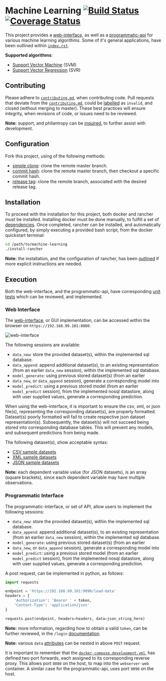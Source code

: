 # Machine Learning [![Build Status](https://travis-ci.org/jeff1evesque/machine-learning.svg?branch=master)](https://travis-ci.org/jeff1evesque/machine-learning) [![Coverage Status](https://coveralls.io/repos/github/jeff1evesque/machine-learning/badge.svg?branch=master)](https://coveralls.io/github/jeff1evesque/machine-learning?branch=master)

This project provides a [web-interface](https://github.com/jeff1evesque/machine-learning/blob/master/README.md#web-interface),
 as well as a [programmatic-api](https://github.com/jeff1evesque/machine-learning/blob/master/README.md#programmatic-interface)
 for various machine learning algorithms. Some of it's general applications, have
 been outlined within [`index.rst`](https://github.com/jeff1evesque/machine-learning/blob/master/doc/index.rst).

**Supported algorithms**:

- [Support Vector Machine](https://en.wikipedia.org/wiki/Support_vector_machine) (SVM)
- [Support Vector Regression](https://en.wikipedia.org/wiki/Support_vector_machine#Regression) (SVR)

## Contributing

Please adhere to [`contributing.md`](https://github.com/jeff1evesque/machine-learning/blob/master/contributing.md),
 when contributing code. Pull requests that deviate from the
 [`contributing.md`](https://github.com/jeff1evesque/machine-learning/blob/master/contributing.md),
 could be [labelled](https://github.com/jeff1evesque/machine-learning/labels)
 as `invalid`, and closed (without merging to master). These best practices
 will ensure integrity, when revisions of code, or issues need to be reviewed.

**Note:** support, and philantropy can be [inquired](https://github.com/jeff1evesque/machine-learning/blob/master/doc/contribution/support.rst),
 to further assist with development.

## Configuration

Fork this project, using of the following methods:

- [simple clone](https://github.com/jeff1evesque/machine-learning/blob/master/doc/configuration/setup_clone.rst#simple-clone):
 clone the remote master branch.
- [commit hash](https://github.com/jeff1evesque/machine-learning/blob/master/doc/configuration/setup_clone.rst#commit-hash):
 clone the remote master branch, then checkout a specific commit hash.
- [release tag](https://github.com/jeff1evesque/machine-learning/blob/master/doc/configuration/setup_clone.rst#release-tag):
 clone the remote branch, associated with the desired release tag.

## Installation

To proceed with the installation for this project, both docker and rancher must be
installed. Installing docker must be done manually, to fulfill a set of [dependencies](https://jeff1evesque.github.io/machine-learning.docs/latest/html/installation/dependencies.html).
Once completed, rancher can be installed, and automatically configured, by simply
executing a provided bash script, from the docker quickstart terminal:

```bash
cd /path/to/machine-learning
./install-rancher
```

**Note:** the installation, and the configuration of rancher, has been [outlined](https://jeff1evesque.github.io/machine-learning.docs/latest/html/installation/rancher.html)
if more explicit instructions are needed.

## Execution

Both the web-interface, and the programmatic-api, have corresponding
 [unit tests](https://github.com/jeff1evesque/machine-learning/blob/master/doc/test/pytest.rst)
 which can be reviewed, and implemented.

### Web Interface

The [web-interface](https://github.com/jeff1evesque/machine-learning/blob/master/interface/templates/index.html),
 or GUI implementation, can be accessed within the browser on `https://192.168.99.101:8080`:

![web-interface](https://user-images.githubusercontent.com/2907085/39499223-97b96fce-4d7a-11e8-96e2-c4e31f6b8e09.JPG 'web-interface')

The following sessions are available:

- `data_new`: store the provided dataset(s), within the implemented sql
 database.
- `data_append`: append additional dataset(s), to an existing representation
 (from an earlier `data_new` session), within the implemented sql database.
- `model_generate`: using previous stored dataset(s) (from an earlier
- `data_new`, or `data_append` session), generate a corresponding model into
- `model_predict`: using a previous stored model (from an earlier
 `model_predict` session), from the implemented nosql datastore, along with
 user supplied values, generate a corresponding prediction.

When using the web-interface, it is important to ensure the csv, xml, or json
 file(s), representing the corresponding dataset(s), are properly formatted.
 Dataset(s) poorly formatted will fail to create respective json dataset
 representation(s). Subsequently, the dataset(s) will not succeed being stored
 into corresponding database tables. This will prevent any models, and subsequent
 predictions from being made.

The following dataset(s), show acceptable syntax:

- [CSV sample datasets](https://github.com/jeff1evesque/machine-learning/tree/master/interface/static/data/csv/)
- [XML sample datasets](https://github.com/jeff1evesque/machine-learning/tree/master/interface/static/data/xml/)
- [JSON sample datasets](https://github.com/jeff1evesque/machine-learning/tree/master/interface/static/data/json/web_interface)

**Note:** each dependent variable value (for JSON datasets), is an array
 (square brackets), since each dependent variable may have multiple
 observations.

### Programmatic Interface

The programmatic-interface, or set of API, allow users to implement the
 following sessions:

- `data_new`: store the provided dataset(s), within the implemented sql
 database.
- `data_append`: append additional dataset(s), to an existing representation
 (from an earlier `data_new` session), within the implemented sql database.
- `model_generate`: using previous stored dataset(s) (from an earlier
- `data_new`, or `data_append` session), generate a corresponding model into
- `model_predict`: using a previous stored model (from an earlier
 `model_predict` session), from the implemented nosql datastore, along with
 user supplied values, generate a corresponding prediction.

A post request, can be implemented in python, as follows:

```python
import requests

endpoint = 'https://192.168.99.101:9090/load-data'
headers = {
    'Authorization': 'Bearer ' + token,
    'Content-Type': 'application/json'
}

requests.post(endpoint, headers=headers, data=json_string_here)
```

**Note:** more information, regarding how to obtain a valid `token`, can be further
 reviewed, in the `/login` [documentation](https://jeff1evesque.github.io/machine-learning.docs/latest/html/programmatic-interface/authentication/login.html).

**Note:** various `data` [attributes](https://jeff1evesque.github.io/machine-learning.docs/latest/html/programmatic-interface/data-attributes.html) can be nested in above `POST` request.

It is important to remember that the [`docker-compose.development.yml`](https://github.com/jeff1evesque/machine-learning/blob/3889788a8343a4b7cef2cf84166f9bd35d83021c/docker-compose.development.yml#L33-L43),
 has defined two port forwards, each assigned to its corresponding reverse
 proxy. This allows port `8080` on the host, to map into the `webserver-web`
 container. A similar case for the programmatic-api, uses port `9090` on the
 host.
